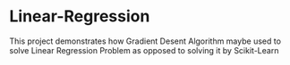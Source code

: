 # Linear-Regression
This project demonstrates how Gradient Desent Algorithm maybe used to solve Linear Regression Problem as opposed to solving it by Scikit-Learn
